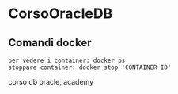 # CorsoOracleDB
## Comandi docker

```
per vedere i container: docker ps
stoppare container: docker stop 'CONTAINER ID'
```


corso db oracle, academy
